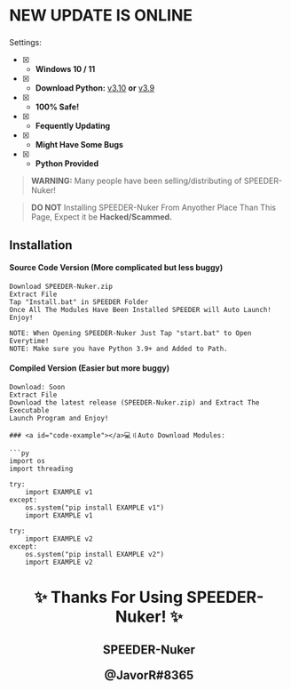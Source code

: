 <h1>NEW UPDATE IS ONLINE</h1>
<p align="center"> 
  <kbd>
  </kbd>
</p>

### 
 Settings:
- [x] - **Windows 10 / 11**
- [x] - **Download Python:** [v3.10](https://www.python.org/ftp/python/3.10.5/python-3.10.5-amd64.exe) **or** [v3.9](https://www.python.org/ftp/python/3.9.0/python-3.9.0-amd64.exe)

- [x] - **100% Safe!**
- [x] - **Fequently Updating**
- [x] - **Might Have Some Bugs**
- [x] - **Python Provided**

> **WARNING:** Many people have been selling/distributing of SPEEDER-Nuker!

> **DO NOT** Installing SPEEDER-Nuker From Anyother Place Than This Page, Expect it be **Hacked/Scammed.**

## Installation

#### Source Code Version (More complicated but less buggy)
```sh-session
Download SPEEDER-Nuker.zip
Extract File
Tap "Install.bat" in SPEEDER Folder
Once All The Modules Have Been Installed SPEEDER will Auto Launch!
Enjoy!

NOTE: When Opening SPEEDER-Nuker Just Tap "start.bat" to Open Everytime!
NOTE: Make sure you have Python 3.9+ and Added to Path.
```

#### Compiled Version (Easier but more buggy)
```sh-session
Download: Soon
Extract File
Download the latest release (SPEEDER-Nuker.zip) and Extract The Executable
Launch Program and Enjoy!

### <a id="code-example"></a>💻〢Auto Download Modules:

```py
import os 
import threading

try:
    import EXAMPLE v1
except:
    os.system("pip install EXAMPLE v1")
    import EXAMPLE v1

try:
    import EXAMPLE v2
except:
    os.system("pip install EXAMPLE v2")
    import EXAMPLE v2
```

<h1 align="center">
  <a id="top"></a>✨ Thanks For Using SPEEDER-Nuker! ✨
</h1>

<p align="center"> 
  <kbd>
  </kbd>
</p>
<h2 align="center">
SPEEDER-Nuker
    
@JavorR#8365 
</h2>
